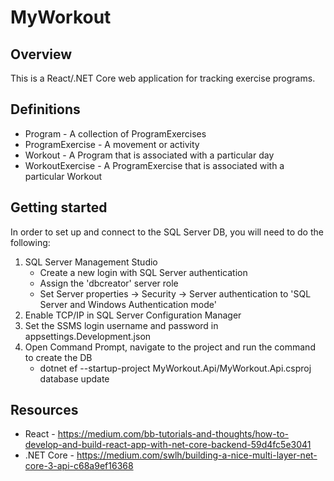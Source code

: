 # MyWorkout

## Overview
This is a React/.NET Core web application for tracking exercise programs.

## Definitions
- Program - A collection of ProgramExercises
- ProgramExercise - A movement or activity
- Workout - A Program that is associated with a particular day
- WorkoutExercise - A ProgramExercise that is associated with a particular Workout

## Getting started

In order to set up and connect to the SQL Server DB, you will need to do the following:
1. SQL Server Management Studio
   - Create a new login with SQL Server authentication
   - Assign the 'dbcreator' server role
   - Set Server properties -> Security -> Server authentication to 'SQL Server and Windows Authentication mode'
2. Enable TCP/IP in SQL Server Configuration Manager
3. Set the SSMS login username and password in appsettings.Development.json
4. Open Command Prompt, navigate to the project and run the command to create the DB
   - dotnet ef --startup-project MyWorkout.Api/MyWorkout.Api.csproj database update

## Resources

- React - https://medium.com/bb-tutorials-and-thoughts/how-to-develop-and-build-react-app-with-net-core-backend-59d4fc5e3041
- .NET Core - https://medium.com/swlh/building-a-nice-multi-layer-net-core-3-api-c68a9ef16368
